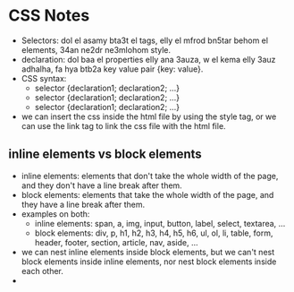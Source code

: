 # CSS Notes
* Selectors: dol el asamy bta3t el tags, elly el mfrod bn5tar behom el elements, 34an ne2dr ne3mlohom style. 
* declaration: dol baa el properties elly ana 3auza, w el kema elly 3auz adhalha, fa hya btb2a key value pair {key: value}.
* CSS syntax: 
    * selector {declaration1; declaration2; ...}
    * selector {declaration1; declaration2; ...}
    * selector {declaration1; declaration2; ...}
* we can insert the css inside the html file by using the style tag, or we can use the link tag to link the css file with the html file.

## inline elements vs block elements
* inline elements: elements that don't take the whole width of the page, and they don't have a line break after them.
* block elements: elements that take the whole width of the page, and they have a line break after them.
* examples on both: 
  * inline elements: span, a, img, input, button, label, select, textarea, ...
  * block elements: div, p, h1, h2, h3, h4, h5, h6, ul, ol, li, table, form, header, footer, section, article, nav, aside, ...
* we can nest inline elements inside block elements, but we can't nest block elements inside inline elements, nor nest block elements inside each other.
* 